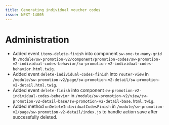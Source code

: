 ```yaml
---
title: Generating individual voucher codes
issue: NEXT-14005
---
```

# Administration
* Added event `items-delete-finish` into component `sw-one-to-many-grid` in `/module/sw-promotion-v2/component/promotion-codes/sw-promotion-v2-individual-codes-behavior/sw-promotion-v2-individual-codes-behavior.html.twig`.
* Added event `delete-individual-codes-finish` into `router-view` in `/module/sw-promotion-v2/page/sw-promotion-v2-detail/sw-promotion-v2-detail.html.twig`.
* Added event `delete-finish` into component `sw-promotion-v2-individual-codes-behavior` in `/module/sw-promotion-v2/view/sw-promotion-v2-detail-base/sw-promotion-v2-detail-base.html.twig`.
* Added method `onDeleteIndividualCodesFinish` in `/module/sw-promotion-v2/page/sw-promotion-v2-detail/index.js` to handle action save after successfully deleted.
